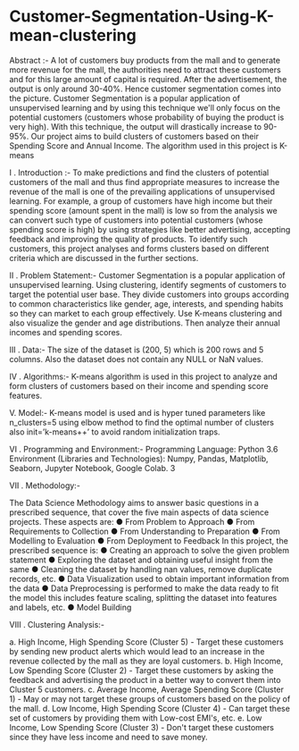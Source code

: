 # Customer-Segmentation-Using-K-mean-clustering
Abstract :- 
A lot of customers buy products from the mall and to generate more revenue for the mall, the
authorities need to attract these customers and for this large amount of capital is required. After
the advertisement, the output is only around 30-40%. Hence customer segmentation comes into
the picture.
Customer Segmentation is a popular application of unsupervised learning and by using this
technique we'll only focus on the potential customers (customers whose probability of buying the
product is very high). With this technique, the output will drastically increase to 90-95%.
Our project aims to build clusters of customers based on their Spending Score and Annual
Income. The algorithm used in this project is K-means

I . Introduction :-
To make predictions and find the clusters of potential customers of the mall and thus find
appropriate measures to increase the revenue of the mall is one of the prevailing applications
of unsupervised learning.
For example, a group of customers have high income but their spending score (amount spent in
the mall) is low so from the analysis we can convert such type of customers into potential
customers (whose spending score is high) by using strategies like better advertising, accepting
feedback and improving the quality of products.
To identify such customers, this project analyses and forms clusters based on different criteria
which are discussed in the further sections.

II . Problem Statement:-
Customer Segmentation is a popular application of unsupervised learning. Using clustering,
identify segments of customers to target the potential user base. They divide customers into
groups according to common characteristics like gender, age, interests, and spending habits so
they can market to each group effectively.
Use K-means clustering and also visualize the gender and age distributions. Then analyze their
annual incomes and spending scores.

III . Data:-
The size of the dataset is (200, 5) which is 200 rows and 5 columns. Also the dataset does not
contain any NULL or NaN values.

IV . Algorithms:-
K-means algorithm is used in this project to analyze and form clusters of customers based on
their income and spending score features.

V. Model:-
K-means model is used and is hyper tuned parameters like n_clusters=5 using elbow method to
find the optimal number of clusters also init=’k-means++’ to avoid random initialization traps.


VI . Programming and Environment:-
Programming Language: Python 3.6
Environment (Libraries and Technologies): Numpy, Pandas, Matplotlib, Seaborn, Jupyter
Notebook, Google Colab.
3


VII . Methodology:-

The Data Science Methodology aims to answer basic questions in a prescribed sequence, that
cover the five main aspects of data science projects. These aspects are:
● From Problem to Approach
● From Requirements to Collection
● From Understanding to Preparation
● From Modelling to Evaluation
● From Deployment to Feedback
In this project, the prescribed sequence is:
● Creating an approach to solve the given problem statement
● Exploring the dataset and obtaining useful insight from the same
● Cleaning the dataset by handling nan values, remove duplicate records, etc.
● Data Visualization used to obtain important information from the data
● Data Preprocessing is performed to make the data ready to fit the model this includes
feature scaling, splitting the dataset into features and labels, etc.
● Model Building

VIII . Clustering Analysis:-

a. High Income, High Spending Score (Cluster 5) - Target these customers by sending new
product alerts which would lead to an increase in the revenue collected by the mall as they are
loyal customers.
b. High Income, Low Spending Score (Cluster 2) - Target these customers by asking the
feedback and advertising the product in a better way to convert them into Cluster 5 customers.
c. Average Income, Average Spending Score (Cluster 1) - May or may not target these groups
of customers based on the policy of the mall.
d. Low Income, High Spending Score (Cluster 4) - Can target these set of customers by
providing them with Low-cost EMI's, etc.
e. Low Income, Low Spending Score (Cluster 3) - Don't target these customers since they have
less income and need to save money.

